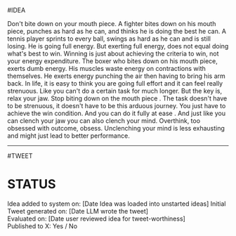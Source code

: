 #IDEA 

Don't bite down on your mouth piece. A fighter bites down on his mouth piece, punches as hard as he can, and thinks he is doing the best he can. A tennis player sprints to every ball, swings as hard as he can and is still losing. He is going full energy. But exerting full energy, does not equal doing what's best to win. Winning is just about achieving the criteria to win, not your energy expenditure. The boxer who bites down on his mouth piece, exerts dumb energy. His muscles waste energy on contractions with themselves. He exerts energy punching the air then having to bring his arm back. In life, it is easy to think you are going full effort and it can feel really strenuous. Like you can't do a certain task for much longer. But the key is, relax your jaw. Stop biting down on the mouth piece . The task doesn't have to be strenuous, it doesn't have to be this arduous journey. You just have to achieve the win condition. And you can do it fully at ease . And just like you can clench your jaw you can also clench your mind. Overthink, too obsessed with outcome, obsess. Unclenching your mind is less exhausting and might just lead to better performance.

---

#TWEET

# STATUS

Idea added to system on: [Date Idea was loaded into unstarted ideas]
Initial Tweet generated on: [Date LLM wrote the tweet]  
Evaluated on: [Date user reviewed idea for tweet-worthiness]  
Published to X: Yes / No